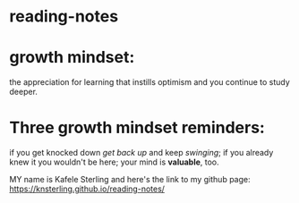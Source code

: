 # reading-notes

# growth mindset: 
  the appreciation for learning that instills optimism and you continue to study deeper.

# Three growth mindset reminders: 
  if you get knocked down *get back up* and keep _swinging_; 
  if you already knew it you wouldn't be here; 
  your mind is **valuable**, too.

MY name is Kafele Sterling and here's the link to my github page:
https://knsterling.github.io/reading-notes/

